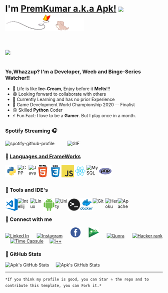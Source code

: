 # I'm [PremKumar a.k.a Apk!](https://github.com/PremApk) <img src="https://github.com/PremApk/PremApk/blob/main/imgs/Hi.gif" width="25px"><img src="butterfly.gif" width=30%><img src="dog.gif" width=20%>
<br><br>
![](https://github.com/PremApk/PremApk/blob/main/header_.png)
<br><br>
### Yo,Whazzup? I'm a Developer, Weeb and Binge-Series Watcher!!

- :icecream: Life is like **Ice-Cream**, Enjoy before it **Melts**!!!
- 😄 Looking forward to collaborate with others
- 🌱 Currently Learning and has no prior Experience
- 🥇 Game Development World Championship 2020 -- Finalist
- :upside_down_face: Skilled **Python** Coder
- ⚡ Fun Fact: I love to be a **Gamer**. But I play once in a month.



### Spotify Streaming 🎧
![spotify-github-profile](https://spotify-github-profile.vercel.app/api/view?uid=31i6kun2dwsyhtfrs3dtexobf5vy&cover_image=true&theme=novatorem) &nbsp; &nbsp; &ensp; &ensp; <img  alt="GIF" height="125px" src="https://media.giphy.com/media/J5B1Y8QZnzXXbLQIBu/giphy.gif" />
<br>

### :dart: <u>Languages and FrameWorks</u> 
<img align="left" alt="Python" width="40px" src="https://raw.githubusercontent.com/github/explore/80688e429a7d4ef2fca1e82350fe8e3517d3494d/topics/python/python.png" />&nbsp;
<img align="left" alt="CPP" width="35px" src="https://github.com/PremApk/PremApk/blob/main/imgs/c.svg" />&nbsp;
<img align="left" alt="Java" width="25px" src="https://github.com/PremApk/PremApk/blob/main/imgs/jee.svg" />&nbsp;
<img align="left" alt="HTML" width="40px" src="https://raw.githubusercontent.com/github/explore/80688e429a7d4ef2fca1e82350fe8e3517d3494d/topics/html/html.png" />&nbsp;
<img align="left" alt="CSS3" width="40px" src="https://raw.githubusercontent.com/github/explore/80688e429a7d4ef2fca1e82350fe8e3517d3494d/topics/css/css.png" />&nbsp;
<img align="left" alt="JavaScript" width="40px" src="https://raw.githubusercontent.com/github/explore/80688e429a7d4ef2fca1e82350fe8e3517d3494d/topics/javascript/javascript.png" />&nbsp;
<img align="left" alt="React" width="40px" src="https://raw.githubusercontent.com/github/explore/80688e429a7d4ef2fca1e82350fe8e3517d3494d/topics/react/react.png" />&nbsp;
<img align="left" alt="MySQL" width="40px" src="https://github.com/PremApk/PremApk/blob/main/imgs/mysql-6.svg" />&nbsp;
<img align="left" alt="PHP" width="40px" src="https://raw.githubusercontent.com/github/explore/80688e429a7d4ef2fca1e82350fe8e3517d3494d/topics/php/php.png" />&nbsp;


<br>

### :mechanical_arm: Tools and IDE's 
<img align="left" alt="Visual Studio Code" width="40px" src="https://raw.githubusercontent.com/github/explore/80688e429a7d4ef2fca1e82350fe8e3517d3494d/topics/visual-studio-code/visual-studio-code.png"/>
<img align="left" alt="Intellij" width="40px" src="https://github.com/PremApk/PremApk/blob/main/imgs/intellij-idea.svg" />
<img align="left" alt="Linux" width="40px" src="https://github.com/PremApk/PremApk/blob/main/imgs/linux.svg" />
<img align="left" alt="Android" width="40px" src="https://raw.githubusercontent.com/github/explore/80688e429a7d4ef2fca1e82350fe8e3517d3494d/topics/android/android.png" />
<img align="left" alt="Unity" width="40px" src="https://github.com/PremApk/PremApk/blob/main/imgs/unity.svg" />
<img align="left" alt="Terminal" width="40px" src="https://raw.githubusercontent.com/github/explore/80688e429a7d4ef2fca1e82350fe8e3517d3494d/topics/terminal/terminal.png" />
<img align="left" alt="Docker" width="40px" src="https://raw.githubusercontent.com/github/explore/80688e429a7d4ef2fca1e82350fe8e3517d3494d/topics/docker/docker.png" />
<img align="left" alt="Git" width="40px" src="https://github.com/PremApk/PremApk/blob/main/imgs/git.svg" />
<img align="left" alt="Heroku" width="40px" src="https://avatars.githubusercontent.com/u/23211?s=200&v=4" />
<img align="left" alt="Apache" width="40px" src="https://github.com/PremApk/PremApk/blob/main/imgs/xampp.svg" />&ensp; &ensp;

<br>
<br>

### :handshake: Connect with me 

[<img height="32" width="32" alt="Linked In" src="https://github.com/PremApk/PremApk/blob/main/imgs/linkedin.svg"/>][linkedin] &ensp; &ensp;
[<img height="32" width="32" alt="Instagram" src="https://github.com/PremApk/PremApk/blob/main/imgs/instagram.svg"/>][insta] &ensp; &ensp;
[<img height="32" width="32" alt="Facebook" src="https://github.com/PremApk/PremApk/blob/main/imgs/facebook.svg"/>][fb] &ensp; &ensp;
[<img height="32" width="32" alt="Play Games" src="https://github.com/PremApk/PremApk/blob/main/imgs/playgames.svg"/>][games] &ensp; &ensp;
[<img height="32" width="32" alt="Quora" src="https://github.com/PremApk/PremApk/blob/main/imgs/quora.svg"/>][quora] &ensp; &ensp;
[<img height="32" width="32" alt="Hacker rank" src="https://github.com/PremApk/PremApk/blob/main/imgs/hackerrank.svg"/>][hackerrank] &nbsp; &nbsp;
[<img height="32" width="32" alt="Time Capsule" src="https://raw.githubusercontent.com/PremApk/PremApk/main/imgs/Logo.ico"/>][timcap] &nbsp; &nbsp;
[<img height="32" width="32" alt="i++" src="https://play-lh.googleusercontent.com/avch9Hr55jBqNa4_BgMS2HMoPV1BiPbx9c2Fj3tRzuigRMn2MrUc8xKe24vRNMmKdw=s180-rw"/>][i++] &nbsp; &nbsp;
<br>

### :love_you_gesture: GitHub Stats 
<p float="left">
<img height="200px" width="400px" alt="Apk's GitHub Stats" src="https://github-readme-stats.vercel.app/api?username=premapk&show_icons=true&hide_border=false&theme=tokyonight"/>&ensp; &ensp;
<img height="200px" width="400px" alt="Apk's GitHub Stats" src="https://github-readme-streak-stats.herokuapp.com/?user=PremApk&theme=tokyonight"/> &ensp;
</p>
<!--
<img src="https://imgur.com/rilHVxA.png"/> 
-->

---
    *If you think my profile is good, you can Star ⭐ the repo and to contribute this template, you can Fork it.*

[linkedin]:https://www.linkedin.com/in/premkumar-arumugam/
[hackerrank]:https://www.hackerrank.com/premapk
[leetcode]:https://leetcode.com/its_apk/
[insta]:https://www.instagram.com/its_apk/
[timcap]:http://timcap.herokuapp.com/
[quora]:https://www.quora.com/profile/PremKumar-68
[i++]:https://play.google.com/store/apps/details?id=com.awesome.i&hl=en
[fb]:https://www.facebook.com/a.premapk/
[games]:https://games.app.goo.gl/gbWYXqqqutN5Jmg9A
